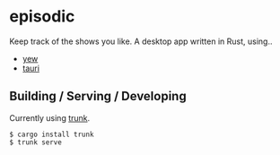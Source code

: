 # episodic

Keep track of the shows you like. A desktop app written in Rust, using..

- [yew](https://yew.rs)
- [tauri](https://tauri.studio)

## Building / Serving / Developing

Currently using [trunk](https://github.com/thedodd/trunk).

```
$ cargo install trunk
$ trunk serve
```
